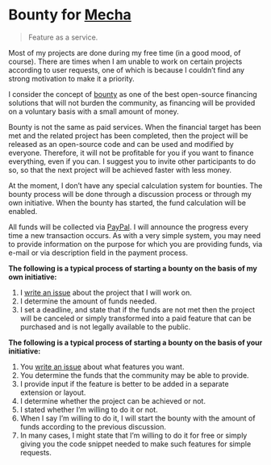 Bounty for [Mecha](https://github.com/mecha-cms/mecha)
======================================================

> Feature as a service.

Most of my projects are done during my free time (in a good mood, of course). There are times when I am unable to work on certain projects according to user requests, one of which is because I couldn’t find any strong motivation to make it a priority.

I consider the concept of [bounty](https://en.wikipedia.org/wiki/Open-source_bounty) as one of the best open-source financing solutions that will not burden the community, as financing will be provided on a voluntary basis with a small amount of money.

Bounty is not the same as paid services. When the financial target has been met and the related project has been completed, then the project will be released as an open-source code and can be used and modified by everyone. Therefore, it will not be profitable for you if you want to finance everything, even if you can. I suggest you to invite other participants to do so, so that the next project will be achieved faster with less money.

At the moment, I don’t have any special calculation system for bounties. The bounty process will be done through a discussion process or through my own initiative. When the bounty has started, the fund calculation will be enabled.

All funds will be collected via [PayPal](https://paypal.me/tatautaufik). I will announce the progress every time a new transaction occurs. As with a very simple system, you may need to provide information on the purpose for which you are providing funds, via e-mail or via description field in the payment process.

**The following is a typical process of starting a bounty on the basis of my own initiative:**

 1. I [write an issue](https://github.com/mecha-cms/bounty/issues/new) about the project that I will work on.
 2. I determine the amount of funds needed.
 3. I set a deadline, and state that if the funds are not met then the project will be canceled or simply transformed into a paid feature that can be purchased and is not legally available to the public.

**The following is a typical process of starting a bounty on the basis of your initiative:**

 1. You [write an issue](https://github.com/mecha-cms/bounty/issues/new) about what features you want.
 2. You determine the funds that the community may be able to provide.
 3. I provide input if the feature is better to be added in a separate extension or layout.
 4. I determine whether the project can be achieved or not.
 5. I stated whether I’m willing to do it or not.
 6. When I say I’m willing to do it, I will start the bounty with the amount of funds according to the previous discussion.
 7. In many cases, I might state that I’m willing to do it for free or simply giving you the code snippet needed to make such features for simple requests.
